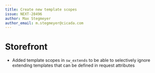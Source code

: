 ```yaml
---
title: Create new template scopes
issue: NEXT-28496
author: Max Stegmeyer
author_email: m.stegmeyer@cicada.com
---
```

# Storefront
* Added template scopes in `sw_extends` to be able to selectively ignore extending templates that can be defined in request attributes

